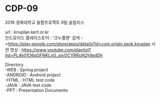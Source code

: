 # CDP-09
2016 경북대학교 융합프로젝트 9팀 슬립리스

url : knuplan.kert.or.kr  
안드로이드 플레이스토어 : '크누플랜' 검색
 ->https://play.google.com/store/apps/details?id=com.origin.seok.knuplan
시연 영상 : https://www.youtube.com/playlist?list=PL4k01O6qGFNKLoG_pivDCYRRs9QY4edDh  

Directory  
-WEB : Spring project  
-ANDROID : Android project  
-HTML : HTML test code  
-JAVA : JAVA test code  
-PPT : Presentation Documents  

